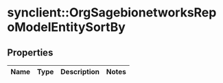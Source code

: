 # synclient::OrgSagebionetworksRepoModelEntitySortBy


## Properties
Name | Type | Description | Notes
------------ | ------------- | ------------- | -------------


